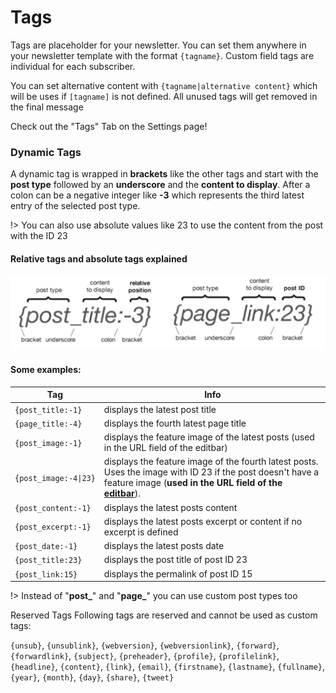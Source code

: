 # Tags
Tags are placeholder for your newsletter. You can set them anywhere in your newsletter template with the format `{tagname}`. Custom field tags are individual for each subscriber.

You can set alternative content with `{tagname|alternative content}` which will be uses if `[tagname]` is not defined. All unused tags will get removed in the final message

Check out the "Tags" Tab on the Settings page!

### Dynamic Tags

A dynamic tag is wrapped in **brackets** like the other tags and start with the **post type** followed by an **underscore** and the **content to display**. After a colon can be a negative integer like **-3** which represents the third latest entry of the selected post type.

!> You can also use absolute values like 23 to use the content from the post with the ID 23

#### Relative tags and absolute tags explained

![Tags explained](assets/tags.png)

#### Some examples:

Tag | Info
--- | ---
`{post_title:-1}` | displays the latest post title
`{page_title:-4}` | displays the fourth latest page title
`{post_image:-1}` | displays the feature image of the latest posts (used in the URL field of the editbar)
`{post_image:-4\|23}` | displays the feature image of the fourth latest posts. Uses the image with ID 23 if the post doesn't have a feature image (**used in the URL field of the [editbar](editor?id=picpicker-editbar)**).
`{post_content:-1}` | displays the latest posts content
`{post_excerpt:-1}` | displays the latest posts excerpt or content if no excerpt is defined
`{post_date:-1}` | displays the latest posts date
`{post_title:23}` | displays the post title of post ID 23
`{post_link:15}` | displays the permalink of post ID 15

!> Instead of "**post_**" and "**page_**" you can use custom post types too

Reserved Tags
Following tags are reserved and cannot be used as custom tags:

`{unsub}`, `{unsublink}`, `{webversion}`, `{webversionlink}`, `{forward}`, `{forwardlink}`, `{subject}`, `{preheader}`, `{profile}`, `{profilelink}`, `{headline}`, `{content}`, `{link}`, `{email}`, `{firstname}`, `{lastname}`, `{fullname}`, `{year}`, `{month}`, `{day}`, `{share}`, `{tweet}`